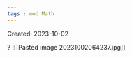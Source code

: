 ```yaml
---
tags : mod Math
---
```

Created: 2023-10-02

?
![[Pasted image 20231002064237.jpg]]
<!--SR:!2023-11-22,4,230-->